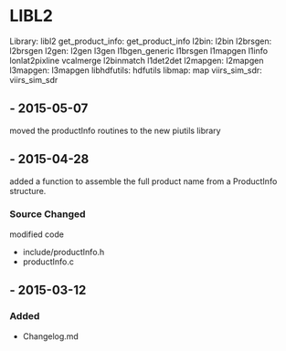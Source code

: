 
# LIBL2

Library: libl2
                        get_product_info:
                            get_product_info
                        l2bin:
                            l2bin
                        l2brsgen:
                            l2brsgen
                        l2gen:
                            l2gen
                            l3gen
                            l1bgen_generic
                            l1brsgen
                            l1mapgen
                            l1info
                            lonlat2pixline
                            vcalmerge
                            l2binmatch
                            l1det2det
                        l2mapgen:
                            l2mapgen
                        l3mapgen:
                            l3mapgen
                        libhdfutils:
                            hdfutils
                        libmap:
                            map
                        viirs_sim_sdr:
                            viirs_sim_sdr


## <VERSION STILL IN LIMBO> - 2015-05-07
moved the productInfo routines to the new piutils library

## <VERSION STILL IN LIMBO> - 2015-04-28
added a function to assemble the full product name from a ProductInfo structure.

### Source Changed
modified code
  * include/productInfo.h
  * productInfo.c

## <VERSION> - 2015-03-12
### Added
  * Changelog.md
